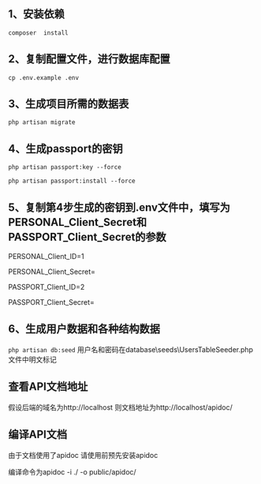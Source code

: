 ## 1、安装依赖
`composer  install` 
   
## 2、复制配置文件，进行数据库配置
`cp .env.example .env`
    
## 3、生成项目所需的数据表
`php artisan migrate`

## 4、生成passport的密钥
`php artisan passport:key --force`
   
`php artisan passport:install --force`

## 5、复制第4步生成的密钥到.env文件中，填写为PERSONAL_Client_Secret和PASSPORT_Client_Secret的参数
PERSONAL_Client_ID=1   

PERSONAL_Client_Secret=

PASSPORT_Client_ID=2 

PASSPORT_Client_Secret=

## 6、生成用户数据和各种结构数据
`php artisan db:seed` 
用户名和密码在database\seeds\UsersTableSeeder.php文件中明文标记

## 查看API文档地址
 假设后端的域名为http://localhost  则文档地址为http://localhost/apidoc/
   
## 编译API文档
  由于文档使用了apidoc 请使用前预先安装apidoc
  
  编译命令为apidoc -i ./ -o public/apidoc/